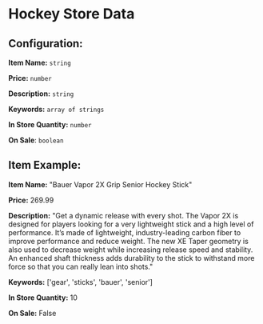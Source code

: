 # Hockey Store Data

## Configuration:

**Item Name:** `string`

**Price:** `number`

**Description:** `string`

**Keywords:** `array of strings`

**In Store Quantity:** `number`

**On Sale**: `boolean`

## Item Example:

**Item Name:** "Bauer Vapor 2X Grip Senior Hockey Stick"

**Price:** 269.99

**Description:** "Get a dynamic release with every shot. The Vapor 2X is designed for players looking for a very lightweight stick and a high level of performance. It’s made of lightweight, industry-leading carbon fiber to improve performance and reduce weight. The new XE Taper geometry is also used to decrease weight while increasing release speed and stability. An enhanced shaft thickness adds durability to the stick to withstand more force so that you can really lean into shots."

**Keywords:** ['gear', 'sticks', 'bauer', 'senior']

**In Store Quantity:** 10

**On Sale:** False
